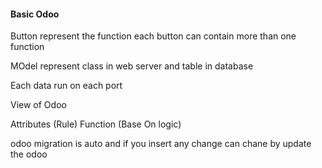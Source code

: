 #### Basic Odoo
Button represent the function 
each button can contain more than one function

MOdel represent class in web server and table in database

Each data run on each port

View of Odoo

Attributes (Rule)
Function (Base On logic)

odoo migration is auto and if you insert any change can chane by update the odoo


